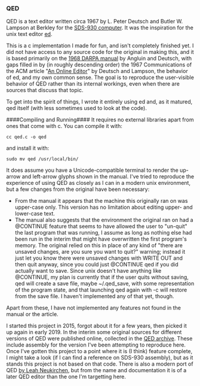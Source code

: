 ### QED ###
QED is a text editor written circa 1967 by L. Peter Deutsch and Butler W. Lampson at Berkley for the [SDS-930 computer](https://en.wikipedia.org/wiki/SDS_930). It was the inspiration for the unix text editor [ed](https://en.wikipedia.org/wiki/Ed_(text_editor)). 

This is a c implementation I made for fun, and isn't completely finished yet. I did not have access to any source code for the original in making this, and it is based primarily on the [1968 DARPA manual](http://bitsavers.trailing-edge.com/pdf/sds/9xx/940/ucbProjectGenie/mcjones/R-15_QED.pdf) by Angluin and Deutsch, with gaps filled in by (in roughly descending order) the 1967 Communications of the ACM article "[An Online Editor](https://doi.org/10.1145%2F363848.363863)" by Deutsch and Lampson, the behavior of ed, and my own common sense. The goal is to reproduce the user-visible behavior of QED rather than its internal workings, even when there are sources that discuss that topic.

To get into the spirit of things, I wrote it entirely using ed and, as it matured, qed itself (with less sometimes used to look at the code).

####Compiling and Running####
It requires no external libraries apart from ones that come with c. You can compile it with:

	cc qed.c -o qed

and install it with:

	sudo mv qed /usr/local/bin/

It does assume you have a Unicode-compatible terminal to render the up-arrow and left-arrow glyphs shown in the manual. I've tried to reproduce the experience of using QED as closely as I can in a modern unix environment, but a few changes from the original have been necessary:
* From the manual it appears that the machine this originally ran on was upper-case only. This version has no limitation about editing upper- and lower-case text.
* The manual also suggests that the environment the original ran on had a @CONTINUE feature that seems to have allowed the user to "un-quit" the last program that was running, I assume as long as nothing else had been run in the interim that might have overwritten the first program's memory. The original relied on this in place of any kind of "there are unsaved changes, are you sure you want to quit?" warning; instead it just let you know there were unsaved changes with WRITE OUT and then quit anyway, since you could just @CONTINUE qed if you did actually want to save. Since unix doesn't have anything like @CONTINUE, my plan is currently that if the user quits without saving, qed will create a save file, maybe ~/.qed_save, with some representation of the program state, and that launching qed again with -c will restore from the save file. I haven't implemented any of that yet, though.

Apart from these, I have not implemented any features not found in the manual or the article.

I started this project in 2015, forgot about it for a few years, then picked it up again in early 2019. In the interim some original sources for different versions of QED were published online, collected in the [QED archive](https://github.com/arnoldrobbins/qed-archive). These include assembly for the version I've been attempting to reproduce here. Once I've gotten this project to a point where it is (I think) feature complete, I might take a look (if I can find a reference on SDS-930 assembly), but as it stands this project is not based on that code. There is also a modern port of QED [by Leah Neukirchen](https://github.com/chneukirchen/qed-caltech), but from the name and documentation it is of a later QED editor than the one I'm targetting here.
